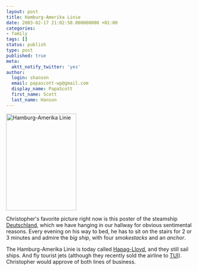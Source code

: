 ```yaml
---
layout: post
title: Hamburg-Amerika Linie
date: 2003-02-17 21:02:50.000000000 +01:00
categories:
- family
tags: []
status: publish
type: post
published: true
meta:
  aktt_notify_twitter: 'yes'
author:
  login: shanson
  email: papascott-wp@gmail.com
  display_name: PapaScott
  first_name: Scott
  last_name: Hanson
---
```

<p><img alt="Hamburg-Amerika Linie" src="http://www.papascott.de/wordpress/wp-content/uploads/2003/02/hh-amerika.jpg" width="189" height="261" border="0" /></p>
<p>Christopher's favorite picture right now is this poster of the steamship <a title="Ships of the World: An Historical Encyclopedia - - Deutschland" href="http://college.hmco.com/history/readerscomp/ships/html/sh_026600_deutschland2.htm">Deutschland</a>, which we have hanging in our hallway for obvious sentimental reasons. Every evening on his way to bed, he has to sit on the stairs for 2 or 3 minutes and admire the <em>big ship</em>, with four <em>smokestacks</em> and an <em>anchor</em>. </p>
<p>The Hamburg-Amerika Linie is today called <a href="http://www.hapag-lloyd.com/">Hapag-Lloyd</a>, and they still sail ships. And fly tourist jets (although they recently sold the airline to <a href="http://www.tui.com/en">TUI</a>). Christopher would approve of both lines of business.</p>
